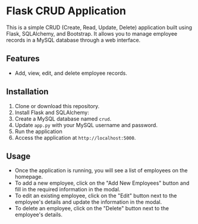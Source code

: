 # Flask CRUD Application

This is a simple CRUD (Create, Read, Update, Delete) application built using Flask, SQLAlchemy, and Bootstrap. It allows you to manage employee records in a MySQL database through a web interface.

## Features

- Add, view, edit, and delete employee records.

## Installation

1. Clone or download this repository.
2. Install Flask and SQLAlchemy:
3. Create a MySQL database named `crud`.
4. Update `app.py` with your MySQL username and password.
5. Run the application
6. Access the application at `http://localhost:5000`.

## Usage

- Once the application is running, you will see a list of employees on the homepage.
- To add a new employee, click on the "Add New Employees" button and fill in the required information in the modal.
- To edit an existing employee, click on the "Edit" button next to the employee's details and update the information in the modal.
- To delete an employee, click on the "Delete" button next to the employee's details.


